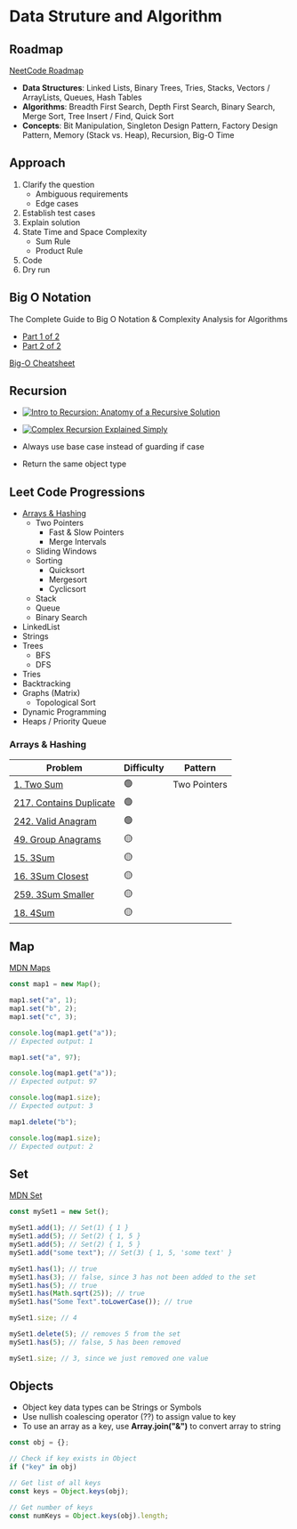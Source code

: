 # Data Struture and Algorithm

## Roadmap

[NeetCode Roadmap](https://neetcode.io/roadmap)

-   **Data Structures**: Linked Lists, Binary Trees, Tries, Stacks, Vectors / ArrayLists, Queues, Hash Tables
-   **Algorithms**: Breadth First Search, Depth First Search, Binary Search, Merge Sort, Tree Insert / Find, Quick Sort
-   **Concepts**: Bit Manipulation, Singleton Design Pattern, Factory Design Pattern, Memory (Stack vs. Heap), Recursion, Big-O Time

## Approach

1. Clarify the question
    - Ambiguous requirements
    - Edge cases
2. Establish test cases
3. Explain solution
4. State Time and Space Complexity
    - Sum Rule
    - Product Rule
5. Code
6. Dry run

## Big O Notation

The Complete Guide to Big O Notation & Complexity Analysis for Algorithms

-   [Part 1 of 2](https://www.youtube.com/watch?v=HfIH3czXc-8)
-   [Part 2 of 2](https://www.youtube.com/watch?v=zo7YFqw5hNw)

[Big-O Cheatsheet](https://www.bigocheatsheet.com/)

## Recursion

-   [![Intro to Recursion: Anatomy of a Recursive Solution](https://img.youtube.com/vi/yBWlPte6FhA/0.jpg)](https://www.youtube.com/watch?v=yBWlPte6FhA)
-   [![Complex Recursion Explained Simply](https://img.youtube.com/vi/wRH2I6IN4BE/0.jpg)](https://www.youtube.com/watch?v=wRH2I6IN4BE)

-   Always use base case instead of guarding if case
-   Return the same object type

## Leet Code Progressions

-   [Arrays & Hashing](#arrays--hashing)
    -   Two Pointers
        -   Fast & Slow Pointers
        -   Merge Intervals
    -   Sliding Windows
    -   Sorting
        -   Quicksort
        -   Mergesort
        -   Cyclicsort
    -   Stack
    -   Queue
    -   Binary Search
-   LinkedList
-   Strings
-   Trees
    -   BFS
    -   DFS
-   Tries
-   Backtracking
-   Graphs (Matrix)
    -   Topological Sort
-   Dynamic Programming
-   Heaps / Priority Queue

### Arrays & Hashing

| Problem                                                                      | Difficulty | Pattern      |
| ---------------------------------------------------------------------------- | ---------- | ------------ |
| [1. Two Sum](https://leetcode.com/problems/two-sum/)                         | 🟢         | Two Pointers |
| [217. Contains Duplicate](https://leetcode.com/problems/contains-duplicate/) | 🟢         |              |
| [242. Valid Anagram](https://leetcode.com/problems/valid-anagram/)           | 🟢         |              |
| [49. Group Anagrams](https://leetcode.com/problems/group-anagrams/)          | 🟡         |              |
| [15. 3Sum](https://leetcode.com/problems/3sum/)                              | 🟡         |              |
| [16. 3Sum Closest](https://leetcode.com/problems/3sum-closest/)              | 🟡         |              |
| [259. 3Sum Smaller](https://leetcode.com/problems/3sum-smaller/)             | 🟡         |              |
| [18. 4Sum](https://leetcode.com/problems/4sum/)                              | 🟡         |              |

## Map

[MDN Maps](https://developer.mozilla.org/en-US/docs/Web/JavaScript/Reference/Global_Objects/Map)

```javascript
const map1 = new Map();

map1.set("a", 1);
map1.set("b", 2);
map1.set("c", 3);

console.log(map1.get("a"));
// Expected output: 1

map1.set("a", 97);

console.log(map1.get("a"));
// Expected output: 97

console.log(map1.size);
// Expected output: 3

map1.delete("b");

console.log(map1.size);
// Expected output: 2
```

## Set

[MDN Set](https://developer.mozilla.org/en-US/docs/Web/JavaScript/Reference/Global_Objects/Set)

```javascript
const mySet1 = new Set();

mySet1.add(1); // Set(1) { 1 }
mySet1.add(5); // Set(2) { 1, 5 }
mySet1.add(5); // Set(2) { 1, 5 }
mySet1.add("some text"); // Set(3) { 1, 5, 'some text' }

mySet1.has(1); // true
mySet1.has(3); // false, since 3 has not been added to the set
mySet1.has(5); // true
mySet1.has(Math.sqrt(25)); // true
mySet1.has("Some Text".toLowerCase()); // true

mySet1.size; // 4

mySet1.delete(5); // removes 5 from the set
mySet1.has(5); // false, 5 has been removed

mySet1.size; // 3, since we just removed one value
```

## Objects

-   Object key data types can be Strings or Symbols
-   Use nullish coalescing operator (??) to assign value to key
-   To use an array as a key, use **Array.join("&")** to convert array to string

```javascript
const obj = {};

// Check if key exists in Object
if ("key" in obj)

// Get list of all keys
const keys = Object.keys(obj);

// Get number of keys
const numKeys = Object.keys(obj).length;
```
